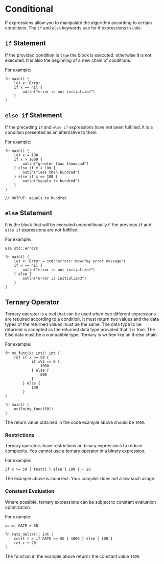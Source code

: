 # Conditional
If expressions allow you to manipulate the algorithm according to certain conditions. The `if` and `else` keywords use for if expressions in Jule. 

## `if` Statement
If the provided condition is `true` the block is executed, otherwise it is not executed. It is also the beginning of a new chain of conditions.

For example:
```jule
fn main() {
    let x: Error
    if x == nil {
        outln("error is not initialized")
    }
}
```

## `else if` Statement
If the preceding `if` and `else if` expressions have not been fulfilled, it is a condition presented as an alternative to them.

For example:
```jule
fn main() {
    let x = 100
    if x > 1000 {
        outln("greater than thousand")
    } else if x < 100 {
        outln("less than hundred")
    } else if x == 100 {
        outln("equals to hundred")
    }
}

// OUTPUT: equals to hundred
```

## `else` Statement
It is the block that will be executed unconditionally if the previous `if` and `else if` expressions are not fulfilled.

For example:
```jule
use std::errors

fn main() {
    let x: Error = std::errors::new("my error message")
    if x == nil {
        outln("error is not initialized")
    } else {
        outln("error is initialized")
    }
}
```

## Ternary Operator

Ternary operator is a tool that can be used when two different expressions are required according to a condition. It must return two values ​​and the data types of the returned values ​​must be the same. The data type to be returned is accepted as the returned data type provided that it is true. The Else data must be a compatible type. Ternary is written like an if-else chain.

For example:
```jule
fn my_func(x: int): int {
    ret if x >= 50 {
            if x%2 == 0 {
                1000
            } else {
                500
            }
        } else {
            100
        }
}

fn main() {
    outln(my_func(50))
}
```

The return value obtained in the code example above should be `1000`.

### Restrictions

Ternary operators have restrictions on binary expressions to reduce complexity. You cannot use a ternary operator in a binary expression.

For example:
```jule
if x >= 50 { test() } else { 100 } + 20
```

The example above is incorrect. Your compiler does not allow such usage.

### Constant Evaluation

Where possible, ternary expressions can be subject to constant evaluation optimization.

For example:
```jule
const RATE = 60

fn rate_delta(): int {
    const r = if RATE >= 50 { 1000 } else { 100 }
    ret r + 20
}
```

The function in the example above returns the constant value `1020`.
